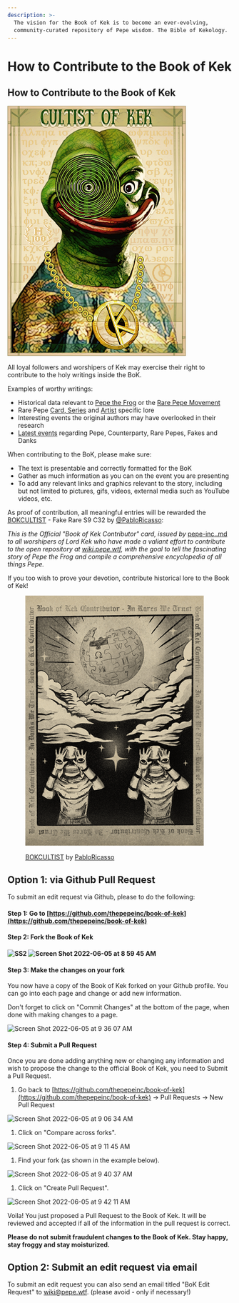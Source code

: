 ```yaml
---
description: >-
  The vision for the Book of Kek is to become an ever-evolving,
  community-curated repository of Pepe wisdom. The Bible of Kekology.
---
```


# How to Contribute to the Book of Kek

## How to Contribute to the Book of Kek

![CULTOFKEK by Mr Hansel](.gitbook/assets/CULTOFKEK.png)

All loyal followers and worshipers of Kek may exercise their right to contribute to the holy writings inside the BoK.

Examples of worthy writings:

* Historical data relevant to [Pepe the Frog](chapter-1-historical-lore/the-creation-pepe-the-frog/) or the [Rare Pepe Movement](broken-reference/)
* Rare Pepe [Card, Series](chapter-2-the-rare-pepe-project/the-rare-pepe-blockchain-project/series-and-card-specific-lore/) and [Artist](chapter-2-the-rare-pepe-project/the-rare-pepe-blockchain-project/most-famous-rare-pepe-artists.md) specific lore
* Interesting events the original authors may have overlooked in their research
* [Latest events](pepe-news-outlet/) regarding Pepe, Counterparty, Rare Pepes, Fakes and Danks

When contributing to the BoK, please make sure:

* The text is presentable and correctly formatted for the BoK
* Gather as much information as you can on the event you are presenting
* To add any relevant links and graphics relevant to the story, including but not limited to pictures, gifs, videos, external media such as YouTube videos, etc.

As proof of contribution, all meaningful entries will be rewarded the [BOKCULTIST](https://pepe.wtf/asset/BOKCULTIST) - Fake Rare S9 C32 by [@PabloRicasso](https://twitter.com/PabloRicasso):&#x20;

_This is the Official "Book of Kek Contributor" card, issued by_ [pepe-inc..md](chapter-4-latest-developments/pepe-inc..md "mention") _to all worshipers of Lord Kek who have made a valiant effort to contribute to the open repository at_ [_wiki.pepe.wtf_](https://wiki.pepe.wtf/)_, with the goal to tell the fascinating story of Pepe the Frog and compile a comprehensive encyclopedia of all things Pepe._

If you too wish to prove your devotion, contribute historical lore to the Book of Kek!

<figure><img src=".gitbook/assets/Gif 400x560.gif" alt=""><figcaption><p><a href="https://pepe.wtf/asset/BOKCULTIST">BOKCULTIST</a> by <a href="https://pepe.wtf/artists/PabloRicaSSo">PabloRicasso</a></p></figcaption></figure>

## Option 1: via Github Pull Request

To submit an edit request via Github, please to do the following:

#### Step 1: Go to [https://github.com/thepepeinc/book-of-kek](https://github.com/thepepeinc/book-of-kek)

#### Step 2: Fork the Book of Kek

#### &#x20;![SS2](https://user-images.githubusercontent.com/106902194/172041177-158311c7-7c20-4741-a344-b48ac25841aa.png) ![Screen Shot 2022-06-05 at 8 59 45 AM](https://user-images.githubusercontent.com/106902194/172041182-cee65a1f-ecc7-4599-85d3-675d28df9e37.png)

#### Step 3: Make the changes on your fork

You now have a copy of the Book of Kek forked on your Github profile. You can go into each page and change or add new information.

Don't forget to click on "Commit Changes" at the bottom of the page, when done with making changes to a page.

![Screen Shot 2022-06-05 at 9 36 07 AM](https://user-images.githubusercontent.com/106902194/172040937-00a11bae-a68e-45f4-b03e-ab3ea4398420.png)

#### Step 4: Submit a Pull Request

Once you are done adding anything new or changing any information and wish to propose the change to the official Book of Kek, you need to Submit a Pull Request.

1. Go back to [https://github.com/thepepeinc/book-of-kek](https://github.com/thepepeinc/book-of-kek) -> Pull Requests -> New Pull Request

![Screen Shot 2022-06-05 at 9 06 34 AM](https://user-images.githubusercontent.com/106902194/172040423-5080e405-8a6f-404a-9f94-94c3adbee74c.png)

1. Click on "Compare across forks".

![Screen Shot 2022-06-05 at 9 11 45 AM](https://user-images.githubusercontent.com/106902194/172040465-0cf38d78-ce70-484b-b99d-6bf503409c59.png)

1. Find your fork (as shown in the example below).

![Screen Shot 2022-06-05 at 9 40 37 AM](https://user-images.githubusercontent.com/106902194/172040795-7f7afe34-d9ea-40b0-87d5-098bf4c9d877.png)

1. Click on "Create Pull Request".

![Screen Shot 2022-06-05 at 9 42 11 AM](https://user-images.githubusercontent.com/106902194/172040810-c5615468-abd3-442c-9a89-070d01d94692.png)

Voila! You just proposed a Pull Request to the Book of Kek. It will be reviewed and accepted if all of the information in the pull request is correct.

**Please do not submit fraudulent changes to the Book of Kek. Stay happy, stay froggy and stay moisturized.**

## Option 2: Submit an edit request via email

To submit an edit request you can also send an email titled "BoK Edit Request" to [wiki@pepe.wtf](mailto:wiki@pepe.wtf). (please avoid - only if necessary!)

